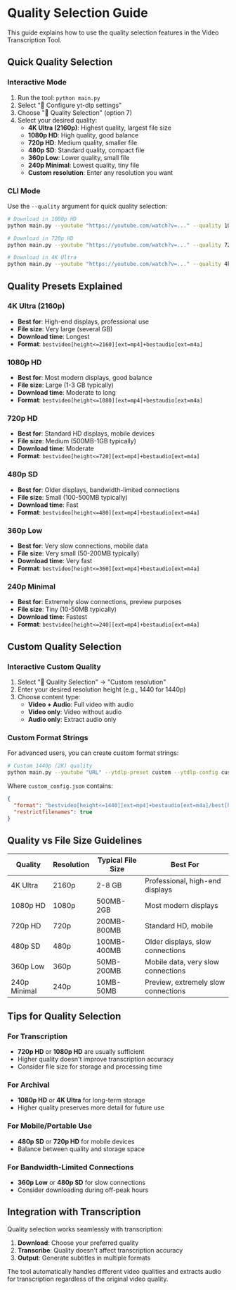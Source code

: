# Quality Selection Guide

This guide explains how to use the quality selection features in the Video Transcription Tool.

## Quick Quality Selection

### Interactive Mode
1. Run the tool: `python main.py`
2. Select "🔧 Configure yt-dlp settings"
3. Choose "🎯 Quality Selection" (option 7)
4. Select your desired quality:
   - **4K Ultra (2160p)**: Highest quality, largest file size
   - **1080p HD**: High quality, good balance
   - **720p HD**: Medium quality, smaller file
   - **480p SD**: Standard quality, compact file
   - **360p Low**: Lower quality, small file
   - **240p Minimal**: Lowest quality, tiny file
   - **Custom resolution**: Enter any resolution you want

### CLI Mode
Use the `--quality` argument for quick quality selection:

```bash
# Download in 1080p HD
python main.py --youtube "https://youtube.com/watch?v=..." --quality 1080p_hd

# Download in 720p HD
python main.py --youtube "https://youtube.com/watch?v=..." --quality 720p_hd

# Download in 4K Ultra
python main.py --youtube "https://youtube.com/watch?v=..." --quality 4k_ultra
```

## Quality Presets Explained

### 4K Ultra (2160p)
- **Best for**: High-end displays, professional use
- **File size**: Very large (several GB)
- **Download time**: Longest
- **Format**: `bestvideo[height<=2160][ext=mp4]+bestaudio[ext=m4a]`

### 1080p HD
- **Best for**: Most modern displays, good balance
- **File size**: Large (1-3 GB typically)
- **Download time**: Moderate to long
- **Format**: `bestvideo[height<=1080][ext=mp4]+bestaudio[ext=m4a]`

### 720p HD
- **Best for**: Standard HD displays, mobile devices
- **File size**: Medium (500MB-1GB typically)
- **Download time**: Moderate
- **Format**: `bestvideo[height<=720][ext=mp4]+bestaudio[ext=m4a]`

### 480p SD
- **Best for**: Older displays, bandwidth-limited connections
- **File size**: Small (100-500MB typically)
- **Download time**: Fast
- **Format**: `bestvideo[height<=480][ext=mp4]+bestaudio[ext=m4a]`

### 360p Low
- **Best for**: Very slow connections, mobile data
- **File size**: Very small (50-200MB typically)
- **Download time**: Very fast
- **Format**: `bestvideo[height<=360][ext=mp4]+bestaudio[ext=m4a]`

### 240p Minimal
- **Best for**: Extremely slow connections, preview purposes
- **File size**: Tiny (10-50MB typically)
- **Download time**: Fastest
- **Format**: `bestvideo[height<=240][ext=mp4]+bestaudio[ext=m4a]`

## Custom Quality Selection

### Interactive Custom Quality
1. Select "🎯 Quality Selection" → "Custom resolution"
2. Enter your desired resolution height (e.g., 1440 for 1440p)
3. Choose content type:
   - **Video + Audio**: Full video with audio
   - **Video only**: Video without audio
   - **Audio only**: Extract audio only

### Custom Format Strings
For advanced users, you can create custom format strings:

```bash
# Custom 1440p (2K) quality
python main.py --youtube "URL" --ytdlp-preset custom --ytdlp-config custom_config.json
```

Where `custom_config.json` contains:
```json
{
  "format": "bestvideo[height<=1440][ext=mp4]+bestaudio[ext=m4a]/best[height<=1440][ext=mp4]/mp4",
  "restrictfilenames": true
}
```

## Quality vs File Size Guidelines

| Quality | Resolution | Typical File Size | Best For |
|---------|------------|-------------------|----------|
| 4K Ultra | 2160p | 2-8 GB | Professional, high-end displays |
| 1080p HD | 1080p | 500MB-2GB | Most modern displays |
| 720p HD | 720p | 200MB-800MB | Standard HD, mobile |
| 480p SD | 480p | 100MB-400MB | Older displays, slow connections |
| 360p Low | 360p | 50MB-200MB | Mobile data, very slow connections |
| 240p Minimal | 240p | 10MB-50MB | Preview, extremely slow connections |

## Tips for Quality Selection

### For Transcription
- **720p HD** or **1080p HD** are usually sufficient
- Higher quality doesn't improve transcription accuracy
- Consider file size for storage and processing time

### For Archival
- **1080p HD** or **4K Ultra** for long-term storage
- Higher quality preserves more detail for future use

### For Mobile/Portable Use
- **480p SD** or **720p HD** for mobile devices
- Balance between quality and storage space

### For Bandwidth-Limited Connections
- **360p Low** or **480p SD** for slow connections
- Consider downloading during off-peak hours

## Integration with Transcription

Quality selection works seamlessly with transcription:

1. **Download**: Choose your preferred quality
2. **Transcribe**: Quality doesn't affect transcription accuracy
3. **Output**: Generate subtitles in multiple formats

The tool automatically handles different video qualities and extracts audio for transcription regardless of the original video quality.
